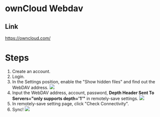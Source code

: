 # ownCloud Webdav

## Link

<https://owncloud.com/>

# Steps

1. Create an account.
2. Login.
3. In the Settings position, enable the "Show hidden files" and find out the WebDAV address.
  ![](./owncloud_address.png)
4. Input the WebDAV address, account, password, **Depth Header Sent To Servers="only supports depth='1'"** in remotely-save settings.
  ![](./owncloud_rs_settings.png)
5. In remotely-save setting page, click "Check Connectivity".
6. Sync!
  ![](./owncloud_files.png)
